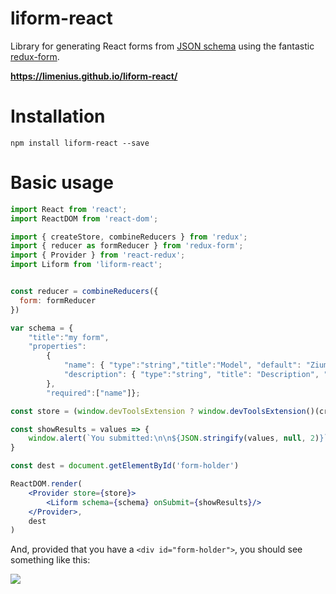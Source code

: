 liform-react
============

Library for generating React forms from [JSON schema](http://json-schema.org/) using the fantastic [redux-form](https://github.com/erikras/redux-form).

**https://limenius.github.io/liform-react/**

# Installation

```
npm install liform-react --save
```

# Basic usage

```jsx
import React from 'react';
import ReactDOM from 'react-dom';

import { createStore, combineReducers } from 'redux';
import { reducer as formReducer } from 'redux-form';
import { Provider } from 'react-redux';
import Liform from 'liform-react';


const reducer = combineReducers({
  form: formReducer
})

var schema = {
    "title":"my form",
    "properties":
        {
            "name": { "type":"string","title":"Model", "default": "Ziummmm"},
            "description": { "type":"string", "title": "Description", "format": "textarea" }
        },
        "required":["name"]};

const store = (window.devToolsExtension ? window.devToolsExtension()(createStore) : createStore)(reducer)

const showResults = values => {
    window.alert(`You submitted:\n\n${JSON.stringify(values, null, 2)}`)
}

const dest = document.getElementById('form-holder')

ReactDOM.render(
    <Provider store={store}>
        <Liform schema={schema} onSubmit={showResults}/>
    </Provider>,
    dest
)
```

And, provided that you have a `<div id="form-holder">`, you should see something like this:

![](https://raw.githubusercontent.com/Limenius/liform-react/master/docs/images/example-liform-react.png)

